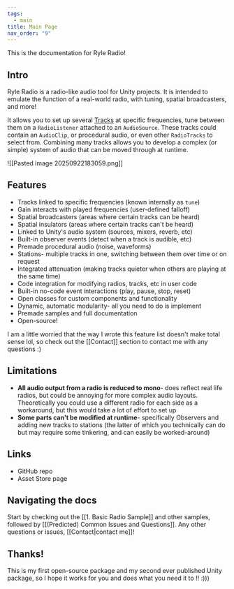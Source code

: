 ```yaml
---
tags:
  - main
title: Main Page
nav_order: "9"
---
```


This is the documentation for Ryle Radio!
## Intro
Ryle Radio is a radio-like audio tool for Unity projects. It is intended to emulate the function of a real-world radio, with tuning, spatial broadcasters, and more!

It allows you to set up several [Tracks](1.%20Basic%20Radio%20Sample#Specific%20tracks) at specific frequencies, tune between them on a `RadioListener` attached to an `AudioSource`. These tracks could contain an `AudioClip`, or procedural audio, or even other `RadioTracks` to select from. Combining many tracks allows you to develop a complex (or simple) system of audio that can be moved through at runtime.

![[Pasted image 20250922183059.png]]
## Features
- Tracks linked to specific frequencies (known internally as `tune`)
- Gain interacts with played frequencies (user-defined falloff)
- Spatial broadcasters (areas where certain tracks can be heard)
- Spatial insulators (areas where certain tracks can't be heard)
- Linked to Unity's audio system (sources, mixers, reverb, etc)
- Built-in observer events (detect when a track is audible, etc)
- Premade procedural audio (noise, waveforms)
- Stations- multiple tracks in one, switching between them over time or on request
- Integrated attenuation (making tracks quieter when others are playing at the same time)
- Code integration for modifying radios, tracks, etc in user code
- Built-in no-code event interactions (play, pause, stop, reset)
- Open classes for custom components and functionality
- Dynamic, automatic modularity- all you need to do is implement
- Premade samples and full documentation
- Open-source!

I am a little worried that the way I wrote this feature list doesn't make total sense lol, so check out the [[Contact]] section to contact me with any questions :)

## Limitations
- **All audio output from a radio is reduced to mono**- does reflect real life radios, but could be annoying for more complex audio layouts. Theoretically you could use a different radio for each side as a workaround, but this would take a lot of effort to set up
- **Some parts can't be modified at runtime**- specifically Observers and adding new tracks to stations (the latter of which you technically can do but may require some tinkering, and can easily be worked-around)

## Links
- GitHub repo
- Asset Store page

## Navigating the docs
Start by checking out the [[1. Basic Radio Sample]] and other samples, followed by [[(Predicted) Common Issues and Questions]]. Any other questions or issues, [[Contact|contact me]]!

## Thanks!
This is my first open-source package and my second ever published Unity package, so I hope it works for you and does what you need it to !!   :)))
